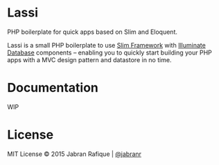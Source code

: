 # Lassi
PHP boilerplate for quick apps based on Slim and Eloquent.

Lassi is a small PHP boilerplate to use <a href="http://www.slimframework.com/" target="_blank">Slim Framework</a> with <a href="https://github.com/illuminate/database" target="_blank">Illuminate Database</a> components &ndash; enabling you to quickly start building your PHP apps with a MVC design pattern and datastore in no time.

# Documentation
WIP


# License
MIT License
&copy; 2015 Jabran Rafique | [@jabranr](https://twitter.com/jabranr)